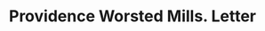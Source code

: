 ---
doi: 10.7916/D8QV4ZP7
date_other: '1880'
date_other_textual: 1880-1889
form: correspondence
genre:
- Letters (correspondence)
name:
- Providence Worsted Mills
object_in_context_url: https://biggert.cul.columbia.edu/items/view/ave_biggert_01545
subject_hierarchical_geographic:
- Providence, Rhode Island, United States
subject_name:
- Providence Worsted Mills
title: Providence Worsted Mills. Letter
sort_title: Providence Worsted Mills. Letter
call_number: ave_biggert_01545
coordinates:
- 41.82361111111111,-71.42222222222223
pid: ave_biggert_01545
identifiers: ave_biggert_01545
thumbnail: https://derivativo-2.library.columbia.edu/iiif/2/ldpd:343971/full/!256,256/0/native.jpg
permalink: /biggert/ave_biggert_01545/
layout: iiif-image-page
---